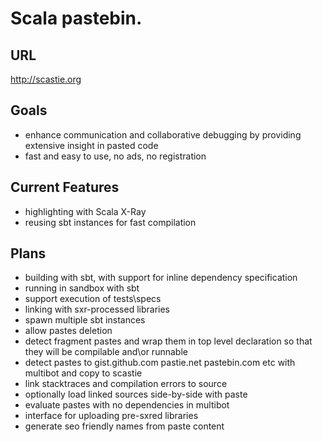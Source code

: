 Scala pastebin.
=========================================

URL
------
http://scastie.org

Goals
---------
* enhance communication and collaborative debugging by providing extensive insight in pasted code
* fast and easy to use, no ads, no registration

Current Features
-----------
* highlighting with Scala X-Ray
* reusing sbt instances for fast compilation

Plans
----------
* building with sbt, with support for inline dependency specification
* running in sandbox with sbt
* support execution of tests\specs
* linking with sxr-processed libraries
* spawn multiple sbt instances
* allow pastes deletion
* detect fragment pastes and wrap them in top level declaration so that they will be compilable and\or runnable
* detect pastes to gist.github.com pastie.net pastebin.com etc with multibot and copy to scastie
* link stacktraces and compilation errors to source
* optionally load linked sources side-by-side with paste
* evaluate pastes with no dependencies in multibot
* interface for uploading pre-sxred libraries
* generate seo friendly names from paste content
